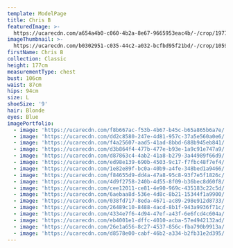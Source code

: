 ```yaml
---
template: ModelPage
title: Chris B
featuredImage: >-
  https://ucarecdn.com/a654a4b0-c060-4b2a-8e67-9665953eac4b/-/crop/1977x1101/0,0/-/preview/
imageThumbnail: >-
  https://ucarecdn.com/b0302951-c035-44c2-a032-bcfbd95f21bd/-/crop/1059x1510/323,0/-/preview/
firstName: Chris B
collection: Classic
height: 177cm
measurementType: chest
bust: 106cm
waist: 87cm
hips: 94cm
size: L
shoeSize: '9'
hair: Blonde
eyes: Blue
imagePortfolio:
  - image: 'https://ucarecdn.com/f8b667ac-f53b-4b67-b45c-b65a865b6a7e/'
  - image: 'https://ucarecdn.com/dd2c8580-247e-4d81-957c-37a5e560a0e6/'
  - image: 'https://ucarecdn.com/f4a25607-aad5-41ad-8bbd-688b945eb841/'
  - image: 'https://ucarecdn.com/d3b864f4-477b-477e-b93e-1a9c91e747a9/'
  - image: 'https://ucarecdn.com/d87863c4-4ab2-41a8-b279-3a44989f66d9/'
  - image: 'https://ucarecdn.com/ed98e139-690b-4503-9c17-f7fbc48f7ef4/'
  - image: 'https://ucarecdn.com/1e82e89f-bc0a-40b9-a4fe-348bed1a9466/'
  - image: 'https://ucarecdn.com/f84655d9-dd4a-47a8-95c8-93f7e5f1826c/'
  - image: 'https://ucarecdn.com/4d9f2758-240b-4d55-8f09-b36bec8d60f8/'
  - image: 'https://ucarecdn.com/cee12011-ce81-4e90-969c-435183c22c5d/'
  - image: 'https://ucarecdn.com/6aebaa8d-536e-4d8c-8b21-15344f1a9900/'
  - image: 'https://ucarecdn.com/038fd717-8eda-4671-ac89-298e912d8733/'
  - image: 'https://ucarecdn.com/26489c10-8488-4acd-8b1f-943a9936f71c/'
  - image: 'https://ucarecdn.com/4334e7f6-4d94-47ef-a43f-6e6fcd4c604a/'
  - image: 'https://ucarecdn.com/eb4001e1-dffc-4010-acba-57e4942132ad/'
  - image: 'https://ucarecdn.com/26e1a656-8c27-4537-856c-fba790b9913a/'
  - image: 'https://ucarecdn.com/d8578e00-cabf-46b2-a334-b2fb31e2d395/'
---
```


